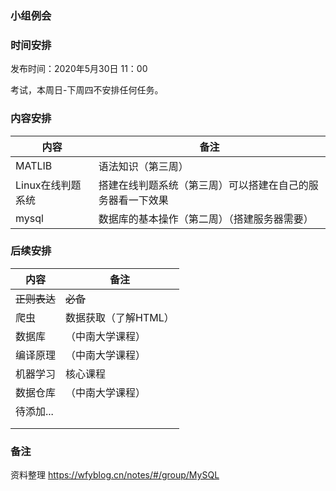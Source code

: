 ### <span align = "center">小组例会</span>

### 时间安排

发布时间：2020年5月30日 11：00

考试，本周日-下周四不安排任何任务。

### 内容安排

| 内容              | 备注                                                       |
| ----------------- | ---------------------------------------------------------- |
| MATLIB            | 语法知识（第三周）                                         |
| Linux在线判题系统 | 搭建在线判题系统（第三周）可以搭建在自己的服务器看一下效果 |
| mysql             | 数据库的基本操作（第二周）（搭建服务器需要）               |


### 后续安排

| 内容         | 备注                 |
| ------------ | -------------------- |
| ~~正则表达~~ | ~~必备~~             |
| 爬虫         | 数据获取（了解HTML） |
| 数据库       | （中南大学课程）     |
| 编译原理     | （中南大学课程）     |
| 机器学习     | 核心课程             |
| 数据仓库     | （中南大学课程）     |
| 待添加...    |                      |
|              |                      |
|              |                      |

### 备注

资料整理 https://wfyblog.cn/notes/#/group/MySQL